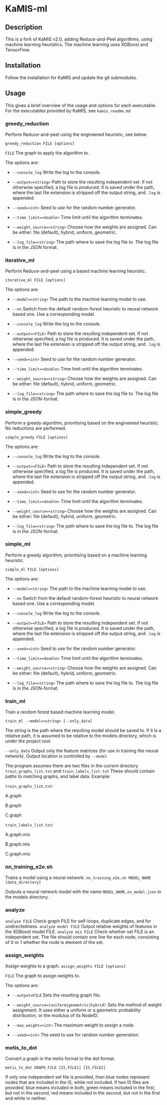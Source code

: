 # KaMIS-ml #

## Description ##
This is a fork of KaMIS v2.0, adding Reduce-and-Peel algorithms, using machine learning heuristics.
The machine learning uses XGBoost and TensorFlow.

## Installation ##
Follow the installation for KaMIS and update the git submodules.

## Usage ##
This gives a brief overview of the usage and options for each executable.
For the executables provided by KaMIS, see `kamis_readme.md`

### greedy_reduction ###
Perform Reduce-and-peel using the engineered heuristic, see below.

`greedy_reduction FILE [options]`

`FILE` The graph to apply the algorithm to.

The options are:

- `--console_log`
Write the log to the console.

- `--output=<string>`
Path to store the resulting independent set.
If not otherwise specified, a log file is produced.
It is saved under the path, where the last file extension is stripped off the output string, and `.log` is appended.

- `--seed=<int>`
Seed to use for the random number generator.

- `--time_limit=<double>`
Time limit until the algorithm terminates.

- `--weight_source=<string>`
Choose how the weights are assigned. Can be either: file (default), hybrid, uniform, geometric.

- `--log_file=<string>`
The path where to save the log file to. The log file is in the JSON format.

### iterative_ml ###
Perform Reduce-and-peel using a based machine learning heuristic.

`iterative_ml FILE [options]`

The options are:

- `--model=<string>` The path to the machine learning model to use. 

- `--nn` Switch from the default random-forest heuristic to neural network based one. 
Use a corresponding model.

- `--console_log`
Write the log to the console.

- `--output=<FILE>`
Path to store the resulting independent set.
If not otherwise specified, a log file is produced.
It is saved under the path, where the last file extension is stripped off the output string, and `.log` is appended.

- `--seed=<int>`
Seed to use for the random number generator.

- `--time_limit=<double>`
Time limit until the algorithm terminates.

- `--weight_source=<string>`
Choose how the weights are assigned. Can be either: file (default), hybrid, uniform, geometric.

- `--log_file=<string>`
The path where to save the log file to. The log file is in the JSON-format.

### simple_greedy ###
Perform a greedy algorithm, prioritising based on the engineered heuristic.
No reductions are performed.

`simple_greedy FILE [options]`

The options are:

- `--console_log`
  Write the log to the console.

- `--output=<FILE>`
  Path to store the resulting independent set.
  If not otherwise specified, a log file is produced.
  It is saved under the path, where the last file extension is stripped off the output string, and `.log` is appended.

- `--seed=<int>`
  Seed to use for the random number generator.

- `--time_limit=<double>`
  Time limit until the algorithm terminates.

- `--weight_source=<string>`
  Choose how the weights are assigned. Can be either: file (default), hybrid, uniform, geometric.

- `--log_file=<string>`
  The path where to save the log file to. The log file is in the JSON-format.

### simple_ml ###
Perform a greedy algorithm, prioritising based on a machine learning heuristic.

`simple_ml FILE [options]`

The options are:

- `--model=<string>` The path to the machine learning model to use.

- `--nn` Switch from the default random-forest heuristic to neural network based one.
  Use a corresponding model.

- `--console_log`
  Write the log to the console.

- `--output=<FILE>`
  Path to store the resulting independent set.
  If not otherwise specified, a log file is produced.
  It is saved under the path, where the last file extension is stripped off the output string, and `.log` is appended.

- `--seed=<int>`
  Seed to use for the random number generator.

- `--time_limit=<double>`
  Time limit until the algorithm terminates.

- `--weight_source=<string>`
  Choose how the weights are assigned. Can be either: file (default), hybrid, uniform, geometric.

- `--log_file=<string>`
  The path where to save the log file to. The log file is in the JSON-format.

### train_ml ###
Train a random forest based machine learning model.

`train_ml --model=<string> [--only_data]`

The string is the path where the resulting model should be saved to.
If it is a relative path, it is assumed to be relative to the models directory, 
which is under the project root.

`--only_data` Output only the feature matrices (for use in training the neural network).
Output location is controlled by `--model`

The program assumes there are two files in the current directory 
`train_graphs_list.txt` and `train_labels_list.txt`
These should contain paths to matching graphs, and label data.
Example:

`train_graphs_list.txt`:

A.graph

B.graph

C.graph

`train_labels_list.txt`:

A.graph.mis

B.graph.mis

C.graph.mis

### nn_training_e2e.sh ###
Trains a model using a neural network. 
`nn_training_e2e.sh MODEL_NAME [data_directory]`

Outputs a neural network model with the name `MODEL_NAME.nn_model.json` in the models directory.

### analyze ###
`analyze FILE` Check graph FILE for self-loops, duplicate edges, and for undirectedness.
`analyze model FILE` Output relative weights of features in the XGBoost model FILE.
`analyze mis FILE` Check whether set FILE is an independent set.
The file should contain one line for each node, consisting of 0 or 1 whether the node is element of the set.

### assign_weights ###
Assign weights to a graph.
`assign_weights FILE [options]`

`FILE` The graph to assign weights to.

The options are:

- `--output=FILE` Sets the resulting graph file.

- `--weight_source=(uniform|geometric|hybrid)` Sets the method of weight assignment.
  It uses either a uniform or a geometric probability distribution, or the modulus of its NodeID.

- `--max_weight=<int>` The maximum weight to assign a node.

- `--seed=<int>` The seed to use for random number generation.

### metis_to_dot ###
Convert a graph in the metis format to the dot format.

`metis_to_dot GRAPH_FILE [IS_FILE1] [IS_FILE2]` 

If only one independent set file is provided, then blue nodes represent nodes that are included in the IS, white not included.
If two IS files are provided, 
blue means included in both,
green means included in the first, but not in the second, 
red means included in the second, but not in the first
and white in neither.

